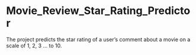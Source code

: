 # Movie_Review_Star_Rating_Predictor

The project predicts the star rating of a user’s comment about a movie on a scale of 1, 2, 3 … to 10.

